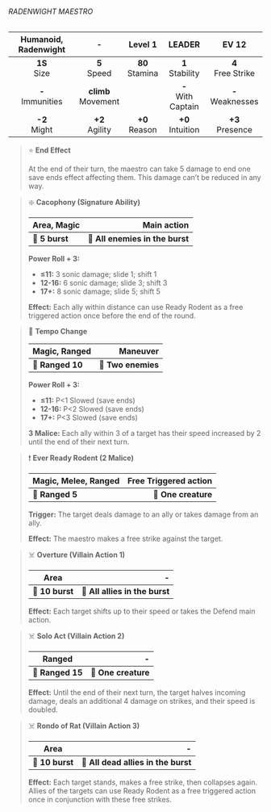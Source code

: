###### RADENWIGHT MAESTRO

| Humanoid, Radenwight |           -           |      Level 1      |        LEADER         |        EV 12         |
|:--------------------:|:---------------------:|:-----------------:|:---------------------:|:--------------------:|
|    **1S**<br>Size    |    **5**<br>Speed     | **80**<br>Stamina |  **1**<br>Stability   | **4**<br>Free Strike |
| **-**<br>Immunities  | **climb**<br>Movement |                   | **-**<br>With Captain | **-**<br>Weaknesses  |
|   **-2**<br>Might    |   **+2**<br>Agility   | **+0**<br>Reason  |  **+0**<br>Intuition  |  **+3**<br>Presence  |

> ⭐️ **End Effect**
> 
> At the end of their turn, the maestro can take 5 damage to end one save ends effect affecting them. This damage can’t be reduced in any way.

> ❇️ **Cacophony (Signature Ability)**
> 
> | **Area, Magic** |                 **Main action** |
> |-----------------|--------------------------------:|
> | **📏 5 burst**  | **🎯 All enemies in the burst** |
> 
> **Power Roll + 3:**
> 
> - **≤11:** 3 sonic damage; slide 1; shift 1
> - **12-16:** 6 sonic damage; slide 3; shift 3
> - **17+:** 8 sonic damage; slide 5; shift 5
> 
> **Effect:** Each ally within distance can use Ready Rodent as a free triggered action once before the end of the round.

> 🏹 **Tempo Change**
> 
> | **Magic, Ranged** |       **Maneuver** |
> |-------------------|-------------------:|
> | **📏 Ranged 10**  | **🎯 Two enemies** |
> 
> **Power Roll + 3:**
> 
> - **≤11:** P<1 Slowed (save ends)
> - **12-16:** P<2 Slowed (save ends)
> - **17+:** P<3 Slowed (save ends)
> 
> **3 Malice:** Each ally within 3 of a target has their speed increased by 2 until the end of their next turn.

> ❗️ **Ever Ready Rodent (2 Malice)**
> 
> | **Magic, Melee, Ranged** | **Free Triggered action** |
> |--------------------------|--------------------------:|
> | **📏 Ranged 5**          |       **🎯 One creature** |
> 
> **Trigger:** The target deals damage to an ally or takes damage from an ally.
> 
> **Effect:** The maestro makes a free strike against the target.

> ☠️ **Overture (Villain Action 1)**
> 
> | **Area**        |                          **-** |
> |-----------------|-------------------------------:|
> | **📏 10 burst** | **🎯 All allies in the burst** |
> 
> **Effect:** Each target shifts up to their speed or takes the Defend main action.

> ☠️ **Solo Act (Villain Action 2)**
> 
> | **Ranged**       |               **-** |
> |------------------|--------------------:|
> | **📏 Ranged 15** | **🎯 One creature** |
> 
> **Effect:** Until the end of their next turn, the target halves incoming damage, deals an additional 4 damage on strikes, and their speed is doubled.

> ☠️ **Rondo of Rat (Villain Action 3)**
> 
> | **Area**        |                               **-** |
> |-----------------|------------------------------------:|
> | **📏 10 burst** | **🎯 All dead allies in the burst** |
> 
> **Effect:** Each target stands, makes a free strike, then collapses again. Allies of the targets can use Ready Rodent as a free triggered action once in conjunction with these free strikes.

